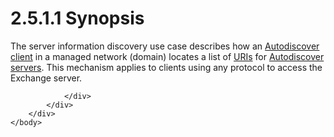 <html dir="LTR" xmlns:mshelp="http://msdn.microsoft.com/mshelp" xmlns:ddue="http://ddue.schemas.microsoft.com/authoring/2003/5" xmlns:xlink="http://www.w3.org/1999/xlink" xmlns:tool="http://www.microsoft.com/tooltip">
    <head>
        <meta http-equiv="Content-Type" content="text/html; CHARSET=utf-8"></meta>
        <meta name="save" content="history"></meta>
        <title>2.5.1.1 Synopsis</title>
        <xml>
            <mshelp:toctitle title="2.5.1.1 Synopsis"></mshelp:toctitle>
            <mshelp:rltitle title="[MS-OXPROTO]: Synopsis"></mshelp:rltitle>
            <mshelp:keyword index="A" term="7826f6f7-91e3-4242-b16d-7575d746bcf7"></mshelp:keyword>
            <mshelp:attr name="DCSext.ContentType" value="open specification"></mshelp:attr>
            <mshelp:attr name="AssetID" value="7826f6f7-91e3-4242-b16d-7575d746bcf7"></mshelp:attr>
            <mshelp:attr name="TopicType" value="kbRef"></mshelp:attr>
            <mshelp:attr name="DCSext.Title" value="[MS-OXPROTO]: Synopsis" />
        </xml>
    </head>
    <body>
        <div id="header">
            <h1 class="heading">2.5.1.1 Synopsis</h1>
        </div>
        <div id="mainSection">
            <div id="mainBody">
                <div id="allHistory" class="saveHistory"></div>
                <div id="sectionSection0" class="section" name="collapseableSection">
                    

<p>The server information discovery use case describes how an <a href="f888c37a-d994-4b91-96a5-e88cfbd66bd6.htm#gt_104d32ec-e98c-4be5-b439-a561f2087e57">Autodiscover client</a> in a
managed network (domain) locates a list of <a href="f888c37a-d994-4b91-96a5-e88cfbd66bd6.htm#gt_e18af8e8-01d7-4f91-8a1e-0fb21b191f95">URIs</a> for <a href="f888c37a-d994-4b91-96a5-e88cfbd66bd6.htm#gt_fc6c5200-5f99-459b-85cf-3b7d841979be">Autodiscover servers</a>. This
mechanism applies to clients using any protocol to access the Exchange server.</p>


                </div>
            </div>
        </div>
    </body>
</html>